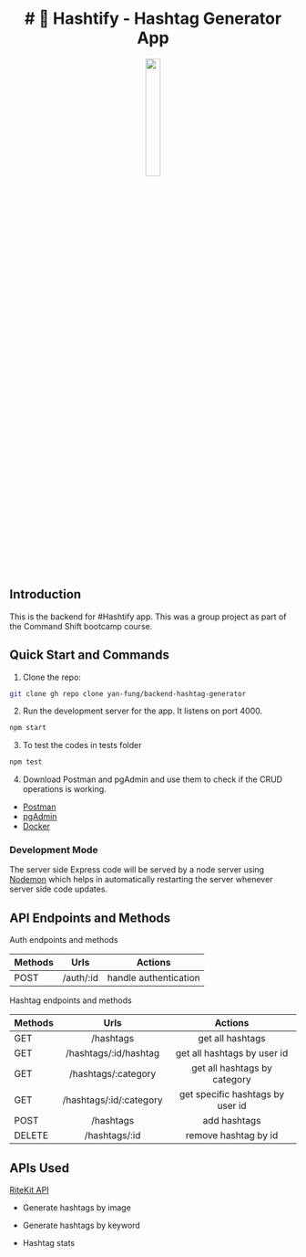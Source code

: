 <h1 align="center">
# 📱 Hashtify - Hashtag Generator App 

</h1>

<p align="center" width="100%">
    <img width="23%" src="https://user-images.githubusercontent.com/106375522/226183176-10a763c0-ed81-4784-aae9-e0863c4f8247.jpg"
</p>

## Introduction
This is the backend for #️Hashtify app. This was a group project as part of the Command Shift bootcamp course.




## Quick Start and Commands

1. Clone the repo:

```bash
git clone gh repo clone yan-fung/backend-hashtag-generator
```

2. Run the development server for the app. It listens on port 4000.

```bash
npm start
```

3. To test the codes in tests folder

```bash
npm test
```

4. Download Postman and pgAdmin and use them to check if the CRUD operations is working.

- [Postman](https://www.postman.com/downloads/)
- [pgAdmin](https://www.pgadmin.org/download/)
- [Docker](https://www.docker.com/products/docker-desktop/)

### Development Mode

The server side Express code will be served by a node server using [Nodemon](https://nodemon.io/) which helps in automatically restarting the server whenever server side code updates.

## API Endpoints and Methods

Auth endpoints and methods

| **Methods** |   **Urls**   |     **Actions**      |
| :---------- | :----------: | :------------------: |
| POST        |   /auth/:id  | handle authentication|

Hashtag endpoints and methods

| **Methods** |        **Urls**         |              **Actions**              |
| :---------- | :---------------------: | :-----------------------------------: |
| GET         |         /hashtags       |            get all hashtags           |
| GET         |  /hashtags/:id/hashtag  |        get all hashtags by user id    |
| GET         |    /hashtags/:category  |      get all hashtags by category     |
| GET         | /hashtags/:id/:category |  get specific hashtags by user id     |
| POST        |         /hashtags       |            add hashtags               |
| DELETE      |       /hashtags/:id     |          remove hashtag by id         |

## APIs Used
[RiteKit API](https://ritekit.com/accounts/)

- Generate hashtags by image

- Generate hashtags by keyword

- Hashtag stats
